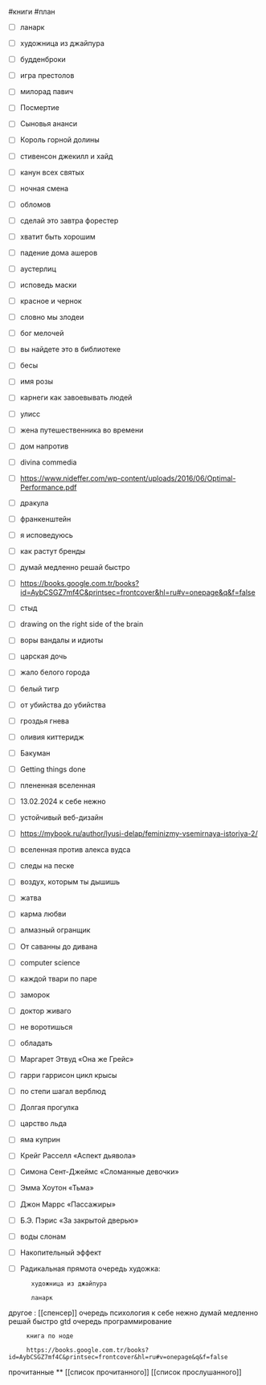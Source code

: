 #книги #план
- [ ] ланарк
- [ ] художница из джайпура
- [ ] будденброки
- [ ] игра престолов
- [ ] милорад павич 
- [ ] Посмертие
- [ ] Сыновья ананси
- [ ] Король горной долины
- [ ] стивенсон джекилл и хайд
- [ ] канун всех святых
- [ ] ночная смена
- [ ] обломов
- [ ] сделай это завтра форестер
- [ ] хватит быть хорошим
- [ ] падение дома ашеров
- [ ] аустерлиц
- [ ] исповедь маски
- [ ] красное и чернок
- [ ] словно мы злодеи
- [ ] бог мелочей
- [ ] вы найдете это в библиотеке 
- [ ] бесы
- [ ] имя розы
- [ ] карнеги как завоевывать людей
- [ ] улисс
- [ ] жена путешественника во времени
- [ ] дом напротив
- [ ] divina commedia
- [ ] https://www.nideffer.com/wp-content/uploads/2016/06/Optimal-Performance.pdf
- [ ] дракула
- [ ] франкенштейн
- [ ] я исповедуюсь 
- [ ] как растут бренды
- [ ] думай медленно решай быстро
- [ ] https://books.google.com.tr/books?id=AybCSGZ7mf4C&printsec=frontcover&hl=ru#v=onepage&q&f=false
- [ ] стыд 
- [ ] drawing on the right side of the brain
- [ ] воры вандалы и идиоты
- [ ] царская дочь
- [ ] жало белого города
- [ ] белый тигр
- [ ] от убийства до убийства
- [ ] гроздья гнева
- [ ] оливия киттеридж
- [ ] Бакуман
- [ ] Getting things done
- [ ] плененная вселенная
- [ ] 13.02.2024 к себе нежно
- [ ] устойчивый веб-дизайн
- [ ] https://mybook.ru/author/lyusi-delap/feminizmy-vsemirnaya-istoriya-2/
- [ ] вселенная против алекса вудса
- [ ] следы на песке
- [ ] воздух, которым ты дышишь
- [ ] жатва
- [ ] карма любви
- [ ] алмазный огранщик
- [ ] От саванны до дивана
- [ ] computer science
- [ ] каждой твари по паре
- [ ] заморок
- [ ] доктор живаго
- [ ] не воротишься
- [ ] обладать
- [ ] Маргарет Этвуд «Она же Грейс»
- [ ] гарри гаррисон цикл крысы
- [ ] по степи шагал верблюд
- [ ] Долгая прогулка
- [ ] царство льда
- [ ] яма куприн
- [ ] Крейг Расселл «Аспект дьявола»
- [ ] Симона Сент-Джеймс «Сломанные девочки»
- [ ] Эмма Хоутон «Тьма»
- [ ] Джон Маррс «Пассажиры»
- [ ] Б.Э. Пэрис «За закрытой дверью»

- [ ] воды слонам
- [ ] Накопительный эффект
- [ ] Радикальная прямота
очередь художка: 
         
         художница из джайпура
         
         ланарк
другое : 		 [[спенсер]]
очередь психология
		 к себе нежно 
		 думай медленно решай быстро
		 gtd
очередь программирование 
		
		 книга по ноде
		 
	     https://books.google.com.tr/books?id=AybCSGZ7mf4C&printsec=frontcover&hl=ru#v=onepage&q&f=false
	     
	     
прочитанные
**
[[список прочитанного]]
[[список прослушанного]]